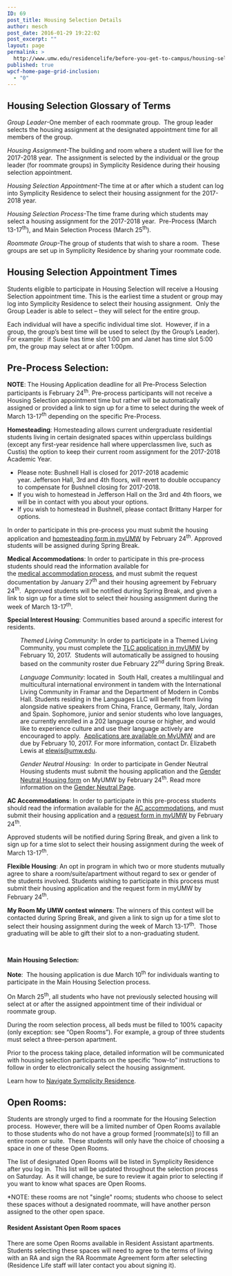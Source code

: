 ```yaml
---
ID: 69
post_title: Housing Selection Details
author: mesch
post_date: 2016-01-29 19:22:02
post_excerpt: ""
layout: page
permalink: >
  http://www.umw.edu/residencelife/before-you-get-to-campus/housing-selection/details/
published: true
wpcf-home-page-grid-inclusion:
  - "0"
---
```

<h2><strong>Housing Selection Glossary of Terms</strong></h2>
<em>Group Leader</em>-One member of each roommate group.  The group leader selects the housing assignment at the designated appointment time for all members of the group.

<em>Housing Assignment</em>-The building and room where a student will live for the 2017-2018 year.  The assignment is selected by the individual or the group leader (for roommate groups) in Symplicity Residence during their housing selection appointment.

<em>Housing Selection Appointment</em>-The time at or after which a student can log into Symplicity Residence to select their housing assignment for the 2017-2018 year.

<em>Housing Selection Process</em>-The time frame during which students may select a housing assignment for the 2017-2018 year.  Pre-Process (March 13-17<sup>th</sup>), and Main Selection Process (March 25<sup>th</sup>).

<em>Roommate Group</em>-The group of students that wish to share a room.  These groups are set up in Symplicity Residence by sharing your roommate code.
<h2><strong>Housing Selection Appointment Times</strong></h2>
Students eligible to participate in Housing Selection will receive a Housing Selection appointment time. This is the earliest time a student or group may log into Symplicity Residence to select their housing assignment.  Only the Group Leader is able to select – they will select for the entire group.

Each individual will have a specific individual time slot.  However, if in a group, the group’s best time will be used to select (by the Group’s Leader).  For example:  if Susie has time slot 1:00 pm and Janet has time slot 5:00 pm, the group may select at or after 1:00pm.
<h2><strong>Pre-Process Selection:</strong></h2>
<strong>NOTE</strong>: The Housing Application deadline for all Pre-Process Selection participants is February 24<sup>th</sup>. Pre-process participants will not receive a Housing Selection appointment time but rather will be automatically assigned or provided a link to sign up for a time to select during the week of March 13-17<sup>th</sup> depending on the specific Pre-Process.

<strong>Homesteading</strong>: Homesteading allows current undergraduate residential students living in certain designated spaces within upperclass buildings (except any first-year residence hall where upperclassmen live, such as Custis) the option to keep their current room assignment for the 2017-2018 Academic Year.
<ul>
 	<li>Please note: Bushnell Hall is closed for 2017-2018 academic year. Jefferson Hall, 3rd and 4th floors, will revert to double occupancy to compensate for Bushnell closing for 2017-2018.</li>
 	<li>If you wish to homestead in Jefferson Hall on the 3rd and 4th floors, we will be in contact with you about your options.</li>
 	<li>If you wish to homestead in Bushnell, please contact Brittany Harper for options.</li>
</ul>
In order to participate in this pre-process you must submit the housing application and <a href="https://orgsync.com/59554/forms/66700">homesteading form in myUMW</a> by February 24<sup>th</sup>. Approved students will be assigned during Spring Break.

<strong>Medical Accommodations</strong>: In order to participate in this pre-process students should read the information available for the <a href="http://academics.umw.edu/disability/accommodations/housing-accommodations/">medical accommodation process</a>, and must submit the request documentation by January 27<sup>th</sup> and their housing agreement by February 24<sup>th</sup>.  Approved students will be notified during Spring Break, and given a link to sign up for a time slot to select their housing assignment during the week of March 13-17<sup>th</sup>.

<strong>Special Interest Housing</strong>: Communities based around a specific interest for residents.
<p style="padding-left: 30px"><em>Themed Living Community</em>: In order to participate in a Themed Living Community, you must complete the <a href="https://orgsync.com/59554/forms/166472">TLC application in myUMW</a> by February 10, 2017.  Students will automatically be assigned to housing based on the community roster due February 22<sup>nd</sup> during Spring Break.</p>
<p style="padding-left: 30px"><em>Language Community</em>: <span class="s1">located in  South Hall, creates a multilingual and multicultural international environment in tandem with the International Living Community in Framar and the Department of Modern in Combs Hall. Students residing in the Languages LLC will benefit from living alongside native speakers from China, France, Germany, Italy, Jordan and Spain. Sophomore, junior and senior students who love languages, are currently enrolled in a 202 language course or higher, and would like to experience culture and use their language actively are encouraged to apply.  <a href="https://orgsync.com/127624/forms">Applications are available on MyUMW</a> and are due by February 10, 2017. For more information, contact Dr. Elizabeth Lewis at <a href="mailto:elewis@umw.edu"><span class="s3">elewis@umw.edu</span></a>.</span></p>
<p style="padding-left: 30px"><em>Gender Neutral Housing:</em>  In order to participate in Gender Neutral Housing students must submit the housing application and the <a href="https://orgsync.com/59554/forms/128691">Gender Neutral Housing form</a> on MyUMW by February 24<sup>th</sup>. Read more information on the <a href="http://www.umw.edu/residencelife/on-campus/life/tlcs/gender-neutral-housing-community/">Gender Neutral Page</a>.</p>
<strong>AC Accommodations</strong>: In order to participate in this pre-process students should read the information available for the <a href="http://students.umw.edu/residencelife/airconditionedhousing/">AC accommodations</a>, and must submit their housing application and a <a href="https://orgsync.com/59554/forms/87507">request form in myUMW</a> by February 24<sup>th</sup>.

Approved students will be notified during Spring Break, and given a link to sign up for a time slot to select their housing assignment during the week of March 13-17<sup>th</sup>.

<strong>Flexible Housing</strong>: An opt in program in which two or more students mutually agree to share a room/suite/apartment without regard to sex or gender of the students involved. Students wishing to participate in this process must submit their housing application and the request form in myUMW by February 24<sup>th</sup>.

<strong>My Room My UMW contest winners</strong>: The winners of this contest will be contacted during Spring Break, and given a link to sign up for a time slot to select their housing assignment during the week of March 13-17<sup>th</sup>.  Those graduating will be able to gift their slot to a non-graduating student.

&nbsp;

<strong>Main Housing Selection:</strong>

<strong>Note</strong>:  The housing application is due March 10<sup>th</sup> for individuals wanting to participate in the Main Housing Selection process.

On March 25<sup>th</sup>, all students who have not previously selected housing will select at or after the assigned appointment time of their individual or roommate group.

During the room selection process, all beds must be filled to 100% capacity (only exception: see “Open Rooms”). For example, a group of three students must select a three-person apartment.

Prior to the process taking place, detailed information will be communicated with housing selection participants on the specific “how-to” instructions to follow in order to electronically select the housing assignment.

Learn how to <a href="http://www.umw.edu/residencelife/before-you-get-to-campus/housing-selection/navigating-symplicity/">Navigate Symplicity Residence</a>.
<h2><strong>Open Rooms:</strong></h2>
Students are strongly urged to find a roommate for the Housing Selection process.  However, there will be a limited number of Open Rooms available to those students who do not have a group formed [roommate(s)] to fill an entire room or suite.  These students will only have the choice of choosing a space in one of these Open Rooms.

The list of designated Open Rooms will be listed in Symplicity Residence after you log in.  This list will be updated throughout the selection process on Saturday.  As it will change, be sure to review it again prior to selecting if you want to know what spaces are Open Rooms.

*NOTE: these rooms are not "single" rooms; students who choose to select these spaces without a designated roommate, will have another person assigned to the other open space.
<h4>Resident Assistant Open Room spaces</h4>
There are some Open Rooms available in Resident Assistant apartments.  Students selecting these spaces will need to agree to the terms of living with an RA and sign the RA Roommate Agreement form after selecting (Residence Life staff will later contact you about signing it).